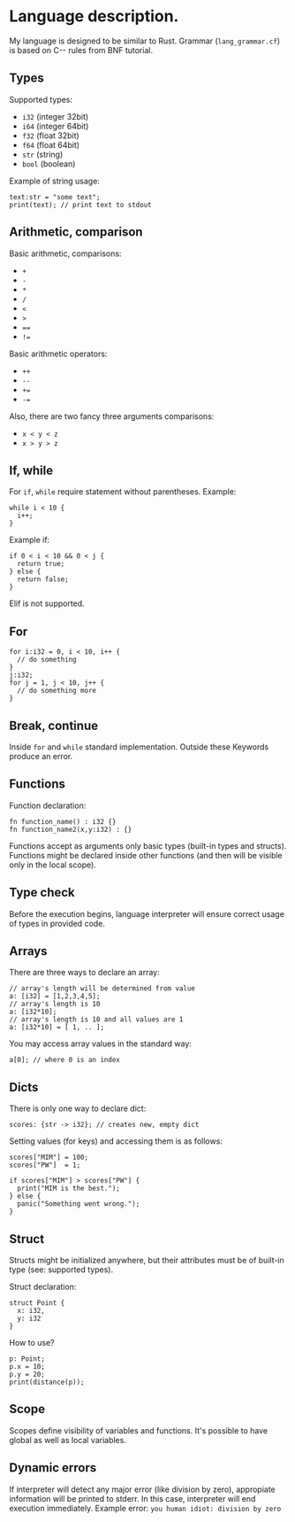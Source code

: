 # Language description.

My language is designed to be similar to Rust.
Grammar (`lang_grammar.cf`) is based on C-- rules from BNF tutorial.

## Types

Supported types:
 - `i32` (integer 32bit)
 - `i64` (integer 64bit)
 - `f32` (float 32bit)
 - `f64` (float 64bit)
 - `str` (string)
 - `bool` (boolean)

Example of string usage:
```
text:str = "some text";
print(text); // print text to stdout
```

## Arithmetic, comparison

Basic arithmetic, comparisons:
 - `+`
 - `-`
 - `*`
 - `/`
 - `<`
 - `>`
 - `==`
 - `!=`

Basic arithmetic operators:
 - `++`
 - `--`
 - `+=`
 - `-=`

Also, there are two fancy three arguments comparisons:
 - `x < y < z`
 - `x > y > z`

## If, while

For `if`, `while` require statement without parentheses.
Example:
```
while i < 10 {
  i++;
}
```
Example if:
```
if 0 < i < 10 && 0 < j {
  return true;
} else {
  return false;
}
```
Elif is not supported.

## For
```
for i:i32 = 0, i < 10, i++ {
  // do something  
}
j:i32;
for j = 1, j < 10, j++ {
  // do something more    
} 
```

## Break, continue

Inside `for` and `while` standard implementation.
Outside these Keywords produce an error.

## Functions

Function declaration:
```
fn function_name() : i32 {}
fn function_name2(x,y:i32) : {}
```
Functions accept as arguments only basic types (built-in types and structs).
Functions might be declared inside other functions (and then will be
visible only in the local scope).

## Type check

Before the execution begins, language interpreter will ensure
correct usage of types in provided code.

## Arrays

There are three ways to declare an array:
```
// array's length will be determined from value
a: [i32] = [1,2,3,4,5];
// array's length is 10
a: [i32*10];
// array's length is 10 and all values are 1
a: [i32*10] = [ 1, .. ];
```

You may access array values in the standard way:
```
a[0]; // where 0 is an index
```

## Dicts

There is only one way to declare dict:
```
scores: {str -> i32}; // creates new, empty dict
```

Setting values (for keys) and accessing them is as follows:
```
scores["MIM"] = 100;
scores["PW"]  = 1;

if scores["MIM"] > scores["PW"] {
  print("MIM is the best.");
} else {
  panic("Something went wrong.");
}
```

## Struct

Structs might be initialized anywhere, but their attributes must be of built-in type
(see: supported types).

Struct declaration:
```
struct Point {
  x: i32,
  y: i32
}
```

How to use?
```
p: Point;
p.x = 10;
p.y = 20;
print(distance(p));
```

## Scope

Scopes define visibility of variables and functions. It's possible to have
global as well as local variables.

## Dynamic errors

If interpreter will detect any major error (like division by zero),
appropiate information will be printed to stderr. In this case, interpreter will
end execution immediately.
Example error: `you human idiot: division by zero`


